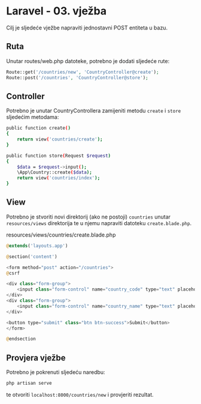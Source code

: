 # Laravel - 03. vježba

Cilj je sljedeće vježbe napraviti jednostavni POST entiteta u bazu.

## Ruta

Unutar routes/web.php datoteke, potrebno je dodati sljedeće rute:

```php
Route::get('/countries/new', 'CountryController@create');
Route::post('/countries', 'CountryController@store');
```

## Controller

Potrebno je unutar CountryControllera zamijeniti metodu `create` i `store` sljedećim metodama:

```bash
public function create()
{
    return view('countries/create');
}

public function store(Request $request)
{
    $data = $request->input();
    \App\Country::create($data);
    return view('countries/index');
}
```

## View
Potrebno je stvoriti novi direktorij (ako ne postoji) `countries` unutar `resources/views` direktorija te u njemu napraviti datoteku `create.blade.php`.

resources/views/countries/create.blade.php
```php
@extends('layouts.app')

@section('content')

<form method="post" action="/countries">
@csrf

<div class="form-group">
    <input class="form-control" name="country_code" type="text" placeholder="Country code">
</div>
<div class="form-group">
    <input class="form-control" name="country_name" type="text" placeholder="Country name">
</div>

<button type="submit" class="btn btn-success">Submit</button>
</form>

@endsection

```


## Provjera vježbe
Potrebno je pokrenuti sljedeću naredbu:

```bash
php artisan serve
```

te otvoriti `localhost:8000/countries/new` i provjeriti rezultat.
